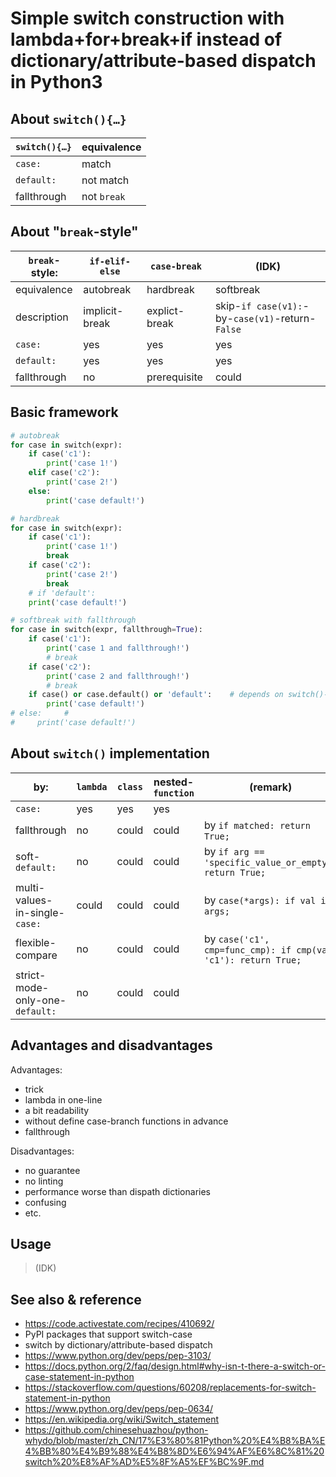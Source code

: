 
# Simple switch construction with lambda+for+break+if instead of dictionary/attribute-based dispatch in Python3

## About `switch(){…}`
| `switch(){…}` | equivalence |
| ------------- | ----------- |
| `case:`       | match       |
| `default:`    | not match   |
| fallthrough   | not `break` |


## About "`break`-style"
| `break`-style: | `if-elif-else` | `case-break`  | (IDK)                                            |
| -------------- | -------------- | ------------- | ------------------------------------------------ |
| equivalence    | autobreak      | hardbreak     | softbreak                                        |
| description    | implicit-break | explict-break | skip-`if case(v1):`-by-`case(v1)`-return-`False` |
| `case:`        | yes            | yes           | yes                                              |
| `default:`     | yes            | yes           | yes                                              |
| fallthrough    | no             | prerequisite  | could                                            |


## Basic framework
```python
# autobreak
for case in switch(expr):
    if case('c1'):
        print('case 1!')
    elif case('c2'):
        print('case 2!')
    else:
        print('case default!')

# hardbreak
for case in switch(expr):
    if case('c1'):
        print('case 1!')
        break
    if case('c2'):
        print('case 2!')
        break
    # if 'default':
    print('case default!')

# softbreak with fallthrough
for case in switch(expr, fallthrough=True):
    if case('c1'):
        print('case 1 and fallthrough!')
        # break
    if case('c2'):
        print('case 2 and fallthrough!')
        # break
    if case() or case.default() or 'default':    # depends on switch()-implementation
        print('case default!')
# else:     # 
#     print('case default!')
```


## About `switch()` implementation
| by:                             | `lambda` | `class` | nested-`function` | (remark)                                                       |
| ------------------------------- | -------- | ------- | ----------------- | -------------------------------------------------------------- |
| `case:`                         | yes      | yes     | yes               |                                                                |
| fallthrough                     | no       | could   | could             | by `if matched: return True;`                                  |
| soft-`default:`                 | no       | could   | could             | by `if arg == 'specific_value_or_empty': return True;`         |
| multi-values-in-single-`case:`  | could    | could   | could             | by `case(*args): if val in args;`                              |
| flexible-compare                | no       | could   | could             | by `case('c1', cmp=func_cmp): if cmp(val, 'c1'): return True;` |
| strict-mode-only-one-`default:` | no       | could   | could             |                                                                |


## Advantages and disadvantages
Advantages:
- trick
- lambda in one-line
- a bit readability 
- without define case-branch functions in advance
- fallthrough

Disadvantages:
- no guarantee
- no linting
- performance worse than dispath dictionaries
- confusing
- etc.


## Usage
> (IDK)


## See also & reference
- https://code.activestate.com/recipes/410692/
- PyPI packages that support switch-case
- switch by dictionary/attribute-based dispatch
- https://www.python.org/dev/peps/pep-3103/
- https://docs.python.org/2/faq/design.html#why-isn-t-there-a-switch-or-case-statement-in-python
- https://stackoverflow.com/questions/60208/replacements-for-switch-statement-in-python
- https://www.python.org/dev/peps/pep-0634/
- https://en.wikipedia.org/wiki/Switch_statement
- https://github.com/chinesehuazhou/python-whydo/blob/master/zh_CN/17%E3%80%81Python%20%E4%B8%BA%E4%BB%80%E4%B9%88%E4%B8%8D%E6%94%AF%E6%8C%81%20switch%20%E8%AF%AD%E5%8F%A5%EF%BC%9F.md
